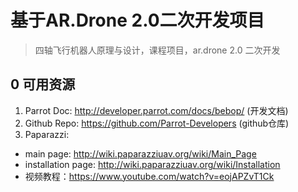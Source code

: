 # 基于AR.Drone 2.0二次开发项目 

> 四轴飞行机器人原理与设计，课程项目，ar.drone 2.0 二次开发

## 0 可用资源

1. Parrot Doc: http://developer.parrot.com/docs/bebop/ (开发文档)
2. Github Repo: https://github.com/Parrot-Developers (github仓库)
3. Paparazzi: 
  * main page: http://wiki.paparazziuav.org/wiki/Main_Page
  * installation page: http://wiki.paparazziuav.org/wiki/Installation
  * 视频教程：https://www.youtube.com/watch?v=eojAPZvT1Ck
